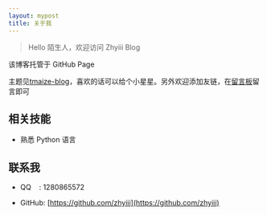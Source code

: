 ```yaml
---
layout: mypost
title: 关于我
---
```


> Hello 陌生人，欢迎访问 Zhyiii Blog

该博客托管于 GitHub Page

主题见[tmaize-blog](https://github.com/TMaize/tmaize-blog)，喜欢的话可以给个小星星。另外欢迎添加友链，在[留言板](chat.html)留言即可

## 相关技能

- 熟悉 Python 语言

## 联系我

- QQ&nbsp;&nbsp;&nbsp;&nbsp;: 1280865572

- GitHub: [https://github.com/zhyiii](https://github.com/zhyiii)
